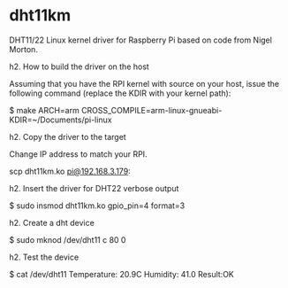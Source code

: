 dht11km
=======

DHT11/22 Linux kernel driver for Raspberry Pi based on code from Nigel Morton.

h2. How to build the driver on the host

Assuming that you have the RPI kernel with source on your host, issue the following command (replace the KDIR with your kernel path):

$ make ARCH=arm CROSS_COMPILE=arm-linux-gnueabi- KDIR=~/Documents/pi-linux

h2. Copy the driver to the target

Change IP address to match your RPI.

scp dht11km.ko pi@192.168.3.179:


h2. Insert the driver for DHT22 verbose output

$ sudo insmod dht11km.ko gpio_pin=4 format=3

h2. Create a dht device

$ sudo mknod /dev/dht11 c 80 0

h2. Test the device

$ cat /dev/dht11 
Temperature: 20.9C
Humidity: 41.0
Result:OK

